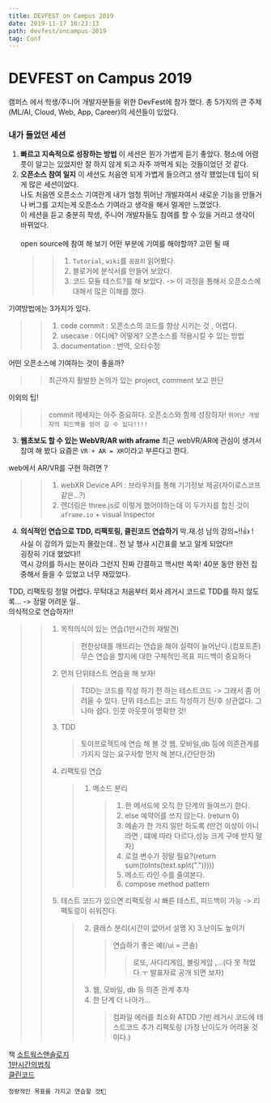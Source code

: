```yaml
---
title: DEVFEST on Campus 2019
date: 2019-11-17 10:23:13
path: devfest/oncampus-2019
tag: Conf
---
```


# DEVFEST on Campus 2019

캠퍼스 에서 학생/주니어 개발자분들을 위한 DevFest에 참가 했다.
총 5가지의 큰 주제(ML/AI, Cloud, Web, App, Career)의 세션들이 있었다.

### 내가 들었던 세션

1. **빠르고 지속적으로 성장하는 방법**
   이 세션은 뭔가 가볍게 듣기 좋았다. 평소에 어렴풋이 알고는 있었지만 잘 하지 않게 되고 자주 까먹게 되는 것들이었던 것 같다.
2. **오픈소스 참여 일지**
   이 세션도 처음엔 되게 가볍게 들으려고 생각 했었는데 팁이 되게 많은 세션이었다. <br>
   나도 처음엔 오픈소스 기여란게 내가 엄청 뛰어난 개발자여서 새로운 기능을 만들거나 버그를 고치는게 오픈소스 기여라고 생각을 해서 멀게만 느꼈었다. <br>
   이 세션을 듣고 충분히 학생, 주니어 개발자들도 참여를 할 수 있을 거라고 생각이 바뀌었다.
   <br>
   <br>
   open source에 참여 해 보기 어떤 부분에 기여를 해야할까? 고민 될 때
    > > 1. `Tutorial`, `wiki`를 `꼼꼼히` 읽어봤다.
    > > 2. 블로거에 분석서를 만들어 보았다.
    > > 3. 코드 모듈 테스트?를 해 보았다.
    > >    -> 이 과정을 통해서 오픈소스에 대해서 많은 이해를 했다.

기여방법에는 3가지가 있다.

> > 1. code commit : 오픈소스의 코드를 향상 시키는 것 , 어렵다.
> > 2. usecase : 어디에? 어떻게? 오픈소스를 적용시킬 수 있는 방법
> > 3. documentation : 번역, 오타수정

어떤 오픈소스에 기여하는 것이 좋을까?

> > 최근까지 활발한 논의가 있는 project, comment 보고 판단

이외의 팁!

> > commit 메세지는 아주 중요하다.
> > 오픈소스와 함께 성장하자!
> > `뛰어난 개발자의 피드백을 얻어 갈 수 있다!!!!`

3. **웹초보도 할 수 있는 WebVR/AR with aframe**
   최근 webVR/AR에 관심이 생겨서 참여 해 봤다
   요즘은 `VR + AR = XR`이라고 부른다고 한다.

web에서 AR/VR를 구현 하려면 ?

> > 1. webXR Device API : 브라우저를 통해 기기정보 제공(자이로스코프 같은...?)
> > 2. 렌더링은 three.js로
> >    이렇게 했어야하는데 이 두가지를 합친 것이 `aframe.io` + visual Inspector

4. **의식적인 연습으로 TDD, 리팩토링, 클린코드 연습하기**
   박.재.성 님의 강의~!!👍 !<br>
   사실 이 강의가 있는지 몰랐는데.. 전 날 행사 시간표를 보고 알게 되었다!!<br>
   굉장히 기대 했었다!!<br>
   역시 강의를 하시는 분이라 그런지 진짜 간결하고 핵시만 쏙쏙! 40분 동안 완전 집중해서 들을 수 있었고 너무 재밌었다.<br>

TDD, 리팩토링 정말 어렵다. 무턱대고 처음부터 회사 레거시 코드로 TDD를 하지 않도록... -> 정말 어려운 일..<br>
의식적으로 연습하자!!<br>

> > 1. 목적의식이 있는 연습(1만시간의 재발견)
> >     > 편한상태를 깨뜨리는 연습을 해야 실력이 늘어난다.(컴포트존)
> >     > 무슨 연습을 할지에 대한 구체적인 목표
> >     > 피드백이 중요하다
> > 2. 먼저 단위테스트 연습을 해 보자!
> >     > TDD는 코드를 작성 하기 전 하는 테스트코드 -> 그래서 좀 어려울 수 있다.
> >     > 단위 테스트는 코드 작성하기 전/후 상관없다. 그나마 쉽다.
> >     > 인풋 아웃풋이 명확한 것!
> > 3. TDD
> >     > 토이프로젝트에 연습 해 볼 것
> >     > 웹, 모바일,db 등에 의존관계를 가지지 않는 요구사항 먼저 해 본다,(간단한것)
> > 4. 리팩토링 연습
> >     > 1. 메소드 분리
> >     >     > 1. 한 메서드에 오직 한 단계의 들여쓰기 한다.
> >     >     > 2. else 예약어를 쓰지 않는다. (return 0)
> >     >     > 3. 메솓가 한 가지 일만 하도록 (만건 이상이 아니라면 , 떄에 따라 다르다,성능 크게 구애 받지 말자)
> >     >     > 4. 로컬 변수가 정말 필요?(return sum(toInts(text.split(".")))))
> >     >     > 5. 메소드 라인 수를 줄여본다.
> >     >     > 6. compose method pattern
> > 5. 테스트 코드가 있으면 리팩토링 시 빠른 테스트, 피드백이 가능 -> 리팩토링이 쉬워진다.
> >     > 2. 클래스 분리(시간이 없어서 설명 X) 3.난이도 높이기
> >     >     > 연습하기 좋은 예(/ui = 콘솔)
> >     >     >
> >     >     > > 로또, 사다리게임, 볼링게임 ,...(다 못 적었다.ㅜ 발표자료 공개 되면 보자)
> >     > 3. 웹, 모바일, db 등 의존 관계 추자
> >     > 4. 한 단계 더 나아가...
> >     >     > 컴파일 에러를 최소화
> >     >     > ATDD 기반
> >     >     > 레거시 코드에 테스트코드 추가 리팩토링 (가장 난이도가 어려울 것이다.)

책
[소트웍스앤솔로지](http://www.yes24.com/Product/Goods/3290339?scode=032&OzSrank=1)<br>
[1만시간의법칙](http://www.yes24.com/Product/Goods/3719907?scode=032&OzSrank=2)<br>
[클린코드](http://www.yes24.com/Product/Goods/11681152?scode=029)<br>

`정량적인 목표를 가지고 연습할 것❗️💪`
